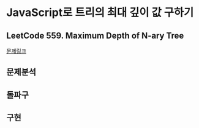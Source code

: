 # JavaScript로 트리의 최대 깊이 값 구하기 
## LeetCode 559. Maximum Depth of N-ary Tree
 
[문제링크](https://leetcode.com/problems/maximum-depth-of-n-ary-tree/)

## 문제분석 

## 돌파구

## 구현

```javascript

```